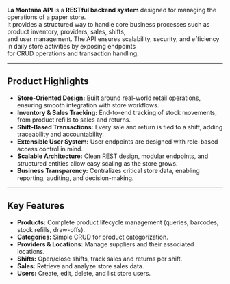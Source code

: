 **La Montaña API** is a **RESTful backend system** designed for managing the operations of a paper store.  
It provides a structured way to handle core business processes such as product inventory, providers, sales, shifts,  
and user management. The API ensures scalability, security, and efficiency in daily store activities by exposing
endpoints  
for CRUD operations and transaction handling.

---

## Product Highlights

- **Store-Oriented Design:** Built around real-world retail operations, ensuring smooth integration with store
  workflows.
- **Inventory & Sales Tracking:** End-to-end tracking of stock movements, from product refills to sales and returns.
- **Shift-Based Transactions:** Every sale and return is tied to a shift, adding traceability and accountability.
- **Extensible User System:** User endpoints are designed with role-based access control in mind.
- **Scalable Architecture:** Clean REST design, modular endpoints, and structured entities allow easy scaling as the
  store grows.
- **Business Transparency:** Centralizes critical store data, enabling reporting, auditing, and decision-making.

---

## Key Features

- **Products:** Complete product lifecycle management (queries, barcodes, stock refills, draw-offs).
- **Categories:** Simple CRUD for product categorization.
- **Providers & Locations:** Manage suppliers and their associated locations.
- **Shifts:** Open/close shifts, track sales and returns per shift.
- **Sales:** Retrieve and analyze store sales data.
- **Users:** Create, edit, delete, and list store users.  
